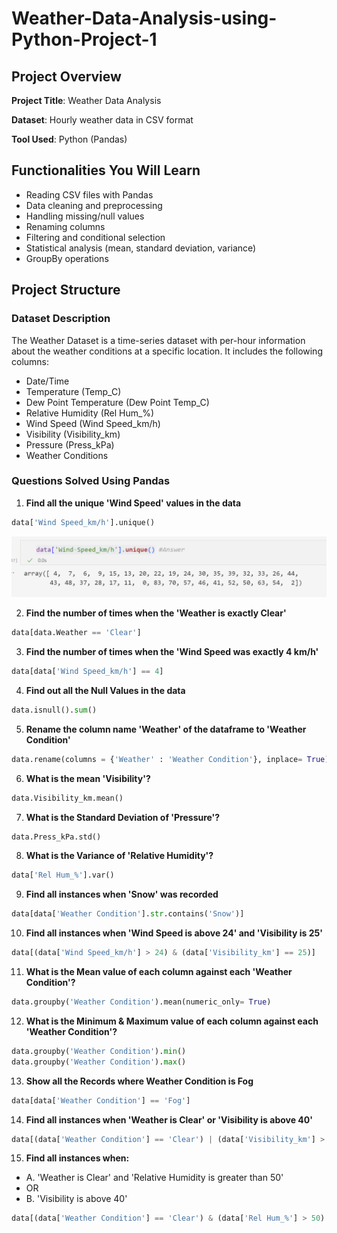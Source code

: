 # Weather-Data-Analysis-using-Python-Project-1

## Project Overview

**Project Title**: Weather Data Analysis

**Dataset**: Hourly weather data in CSV format

**Tool Used**: Python (Pandas)

## Functionalities You Will Learn

- Reading CSV files with Pandas
- Data cleaning and preprocessing
- Handling missing/null values
- Renaming columns
- Filtering and conditional selection
- Statistical analysis (mean, standard deviation, variance)
- GroupBy operations

## Project Structure

### Dataset Description
The Weather Dataset is a time-series dataset with per-hour information about the weather conditions at a specific location. It includes the following columns:
- Date/Time
- Temperature (Temp_C)
- Dew Point Temperature (Dew Point Temp_C)
- Relative Humidity (Rel Hum_%)
- Wind Speed (Wind Speed_km/h)
- Visibility (Visibility_km)
- Pressure (Press_kPa)
- Weather Conditions

### Questions Solved Using Pandas

1. **Find all the unique 'Wind Speed' values in the data**
```python
data['Wind Speed_km/h'].unique()
```
![Q.1](https://github.com/abhishekpatel16/Weather-Data-Analysis-using-Python-Project-1/blob/main/images/Q.1.png)


2. **Find the number of times when the 'Weather is exactly Clear'**
```python
data[data.Weather == 'Clear']
```

3. **Find the number of times when the 'Wind Speed was exactly 4 km/h'**
```python
data[data['Wind Speed_km/h'] == 4]
```

4. **Find out all the Null Values in the data**
```python
data.isnull().sum()
```

5. **Rename the column name 'Weather' of the dataframe to 'Weather Condition'**
```python
data.rename(columns = {'Weather' : 'Weather Condition'}, inplace= True)
```

6. **What is the mean 'Visibility'?**
```python
data.Visibility_km.mean()
```

7. **What is the Standard Deviation of 'Pressure'?**
```python
data.Press_kPa.std()
```

8. **What is the Variance of 'Relative Humidity'?**
```python
data['Rel Hum_%'].var()
```

9. **Find all instances when 'Snow' was recorded**
```python
data[data['Weather Condition'].str.contains('Snow')]

```

10. **Find all instances when 'Wind Speed is above 24' and 'Visibility is 25'**
```python
data[(data['Wind Speed_km/h'] > 24) & (data['Visibility_km'] == 25)]
```

11. **What is the Mean value of each column against each 'Weather Condition'?**
```python
data.groupby('Weather Condition').mean(numeric_only= True)
```

12. **What is the Minimum & Maximum value of each column against each 'Weather Condition'?**
```python
data.groupby('Weather Condition').min()
data.groupby('Weather Condition').max()
```

13. **Show all the Records where Weather Condition is Fog**
```python
data[data['Weather Condition'] == 'Fog']
```

14. **Find all instances when 'Weather is Clear' or 'Visibility is above 40'**
```python
data[(data['Weather Condition'] == 'Clear') | (data['Visibility_km'] > 40)]
```

15. **Find all instances when:**
  - A. 'Weather is Clear' and 'Relative Humidity is greater than 50'  
  - OR  
  - B. 'Visibility is above 40'
```python
data[(data['Weather Condition'] == 'Clear') & (data['Rel Hum_%'] > 50) | (data['Visibility_km'] > 40)]
```

